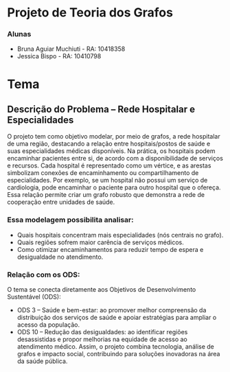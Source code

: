 # Projeto de Teoria dos Grafos

### Alunas
- Bruna Aguiar Muchiuti - RA: 10418358
- Jessica Bispo - RA: 10410798

# Tema

## Descrição do Problema – Rede Hospitalar e Especialidades
O projeto tem como objetivo modelar, por meio de grafos, a rede hospitalar de uma região, destacando a relação entre hospitais/postos de saúde e suas especialidades médicas disponíveis. Na prática, os hospitais podem encaminhar pacientes entre si, de acordo com a disponibilidade de serviços e recursos.
Cada hospital é representado como um vértice, e as arestas simbolizam conexões de encaminhamento ou compartilhamento de especialidades. Por exemplo, se um hospital não possui um serviço de cardiologia, pode encaminhar o paciente para outro hospital que o ofereça. Essa relação permite criar um grafo robusto que demonstra a rede de cooperação entre unidades de saúde.

### Essa modelagem possibilita analisar:
- Quais hospitais concentram mais especialidades (nós centrais no grafo).
- Quais regiões sofrem maior carência de serviços médicos.
- Como otimizar encaminhamentos para reduzir tempo de espera e desigualdade no atendimento.

### Relação com os ODS:
O tema se conecta diretamente aos Objetivos de Desenvolvimento Sustentável (ODS):
- ODS 3 – Saúde e bem-estar: ao promover melhor compreensão da distribuição dos serviços de saúde e apoiar estratégias para ampliar o acesso da população.
- ODS 10 – Redução das desigualdades: ao identificar regiões desassistidas e propor melhorias na equidade de acesso ao atendimento médico.
Assim, o projeto combina tecnologia, análise de grafos e impacto social, contribuindo para soluções inovadoras na área da saúde pública.
